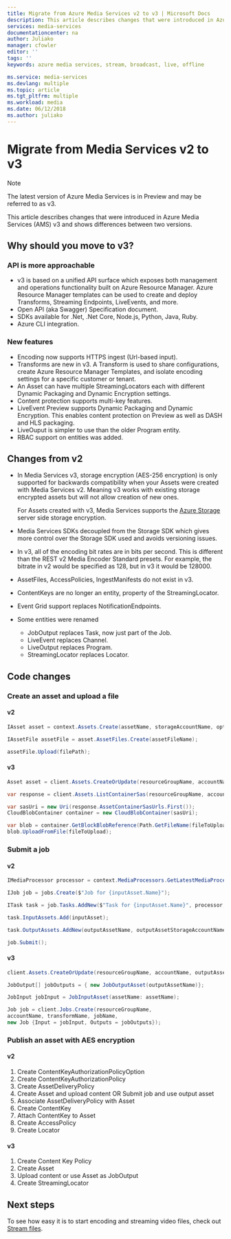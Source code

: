 ```yaml
---
title: Migrate from Azure Media Services v2 to v3 | Microsoft Docs
description: This article describes changes that were introduced in Azure Media Services v3 and shows differences between two versions.
services: media-services
documentationcenter: na
author: Juliako
manager: cfowler
editor: ''
tags: ''
keywords: azure media services, stream, broadcast, live, offline

ms.service: media-services
ms.devlang: multiple
ms.topic: article
ms.tgt_pltfrm: multiple
ms.workload: media
ms.date: 06/12/2018
ms.author: juliako
---
```


# Migrate from Media Services v2 to v3

> [!NOTE]
> The latest version of Azure Media Services is in Preview and may be referred to as v3.

This article describes changes that were introduced in Azure Media Services (AMS) v3 and shows differences between two versions.

## Why should you move to v3?

### API is more approachable

*  v3 is based on a unified API surface which exposes both management and operations functionality built on Azure Resource Manager. Azure Resource Manager templates can be used to create and deploy Transforms, Streaming Endpoints, LiveEvents, and more.
* Open API (aka Swagger) Specification document.
* SDKs available for .Net, .Net Core, Node.js, Python, Java, Ruby.
* Azure CLI integration.

### New features

* Encoding now supports HTTPS ingest (Url-based input).
* Transforms are new in v3. A Transform is used to share configurations, create Azure Resource Manager Templates, and isolate encoding settings for a specific customer or tenant. 
* An Asset can have multiple StreamingLocators each with different Dynamic Packaging and Dynamic Encryption settings.
* Content protection supports multi-key features. 
* LiveEvent Preview supports Dynamic Packaging and Dynamic Encryption. This enables content protection on Preview as well as DASH and HLS packaging.
* LiveOuput is simpler to use than the older Program entity. 
* RBAC support on entities was added.

## Changes from v2

* In Media Services v3, storage encryption (AES-256 encryption) is only supported for backwards compatibility when your Assets were created with Media Services v2. Meaning v3 works with existing storage encrypted assets but will not allow creation of new ones.

    For Assets created with v3, Media Services supports the [Azure Storage](https://docs.microsoft.com/azure/storage/common/storage-service-encryption?toc=%2fazure%2fstorage%2fblobs%2ftoc.json) server side storage encryption.
    
* Media Services SDKs decoupled from the Storage SDK which gives more control over the Storage SDK used and avoids versioning issues. 
* In v3, all of the encoding bit rates are in bits per second. This is different than the REST v2 Media Encoder Standard presets. For example, the bitrate in v2 would be specified as 128, but in v3 it would be 128000. 
* AssetFiles, AccessPolicies, IngestManifests do not exist in v3.
* ContentKeys are no longer an entity, property of the StreamingLocator.
* Event Grid support replaces NotificationEndpoints.
* Some entities were renamed

  * JobOutput replaces Task, now just part of the Job.
  * LiveEvent replaces Channel.
  * LiveOutput replaces Program.
  * StreamingLocator replaces Locator.

## Code changes

### Create an asset and upload a file 

#### v2

```csharp
IAsset asset = context.Assets.Create(assetName, storageAccountName, options);

IAssetFile assetFile = asset.AssetFiles.Create(assetFileName);

assetFile.Upload(filePath);
```

#### v3

```csharp
Asset asset = client.Assets.CreateOrUpdate(resourceGroupName, accountName, assetName, new Asset());

var response = client.Assets.ListContainerSas(resourceGroupName, accountName, assetName, permissions: AssetContainerPermission.ReadWrite, expiryTime: DateTime.Now.AddHours(1));

var sasUri = new Uri(response.AssetContainerSasUrls.First());
CloudBlobContainer container = new CloudBlobContainer(sasUri);

var blob = container.GetBlockBlobReference(Path.GetFileName(fileToUpload));
blob.UploadFromFile(fileToUpload);
```

### Submit a job

#### v2

```csharp
IMediaProcessor processor = context.MediaProcessors.GetLatestMediaProcessorByName(mediaProcessorName);

IJob job = jobs.Create($"Job for {inputAsset.Name}");

ITask task = job.Tasks.AddNew($"Task for {inputAsset.Name}", processor, taskConfiguration);

task.InputAssets.Add(inputAsset);

task.OutputAssets.AddNew(outputAssetName, outputAssetStorageAccountName, outputAssetOptions);

job.Submit();
```

#### v3

```csharp
client.Assets.CreateOrUpdate(resourceGroupName, accountName, outputAssetName, new Asset());

JobOutput[] jobOutputs = { new JobOutputAsset(outputAssetName)};

JobInput jobInput = JobInputAsset(assetName: assetName);

Job job = client.Jobs.Create(resourceGroupName,
accountName, transformName, jobName,
new Job {Input = jobInput, Outputs = jobOutputs});
```

### Publish an asset with AES encryption 

#### v2

1. Create ContentKeyAuthorizationPolicyOption
2. Create ContentKeyAuthorizationPolicy
3. Create AssetDeliveryPolicy
4. Create Asset and upload content OR Submit job and use output asset
5. Associate AssetDeliveryPolicy with Asset
6. Create ContentKey
7. Attach ContentKey to Asset
8. Create AccessPolicy
9. Create Locator

#### v3

1. Create Content Key Policy
2. Create Asset
3. Upload content or use Asset as JobOutput
4. Create StreamingLocator

## Next steps

To see how easy it is to start encoding and streaming video files, check out [Stream files](stream-files-dotnet-quickstart.md). 

